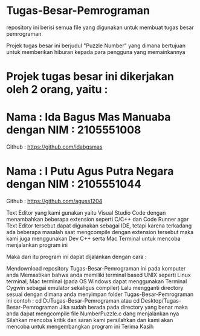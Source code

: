 # Tugas-Besar-Pemrograman
repository ini berisi semua file yang digunakan untuk membuat tugas besar pemrograman

Projek tugas besar ini berjudul "Puzzle Number" yang dimana bertujuan untuk memberikan hiburan kepada para pengguna yang memainkannya

# Projek tugas besar ini dikerjakan oleh 2 orang, yaitu : 
# Nama : Ida Bagus Mas Manuaba dengan NIM : 2105551008
Github : https://github.com/idabgsmas
# Nama : I Putu Agus Putra Negara dengan NIM : 2105551044
Github : https://github.com/aguss1204

Text Editor yang kami gunakan yaitu Visual Studio Code dengan menambahkan beberapa extension seperti C/C++ dan Code Runner agar Text Editor tersebut dapat digunakan sebagai IDE, tetapi karena terkadang ada beberapa masalah saat mengcompile dengan extension tersebut maka kami juga menggunakan Dev C++ serta Mac Terminal untuk mencoba menjalankan program ini

Maka dari itu program ini dapat dijalankan dengan cara :

Mendownload repository Tugas-Besar-Pemrograman ini pada komputer anda
Memastikan bahwa anda memiliki terminal based UNIX seperti Linux terminal, Mac terminal (pada OS Windows dapat menggunakan Terminal Cygwin sebagai emulator sekaligus compiler)
Lalu mengganti directory sesuai dengan dimana anda menyimpan folder Tugas-Besar-Pemrograman ini contoh : cd D:/Tugas-Besar-Pemrograman atau cd Desktop/Tugas-Besar-Pemrograman
Jika sudah berada pada directory yang benar maka anda dapat mengcompile file NumberPuzzle.c dang menjalankan nya 
Silahkan mencoba kritik dan saran kami persilahkan dan kami akan mencoba untuk mengembangkan program ini Terima Kasih
